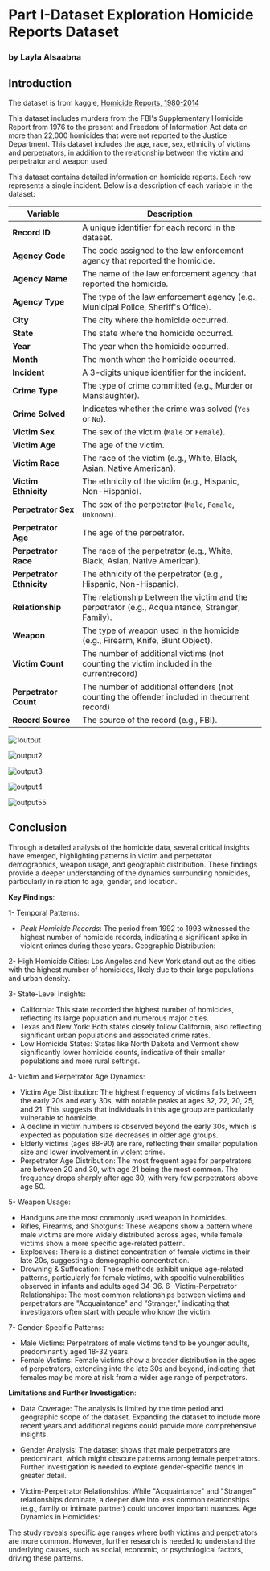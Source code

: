 # Part I-Dataset Exploration Homicide Reports Dataset
### by Layla Alsaabna


## Introduction

The dataset is from kaggle, [Homicide Reports, 1980-2014](https://www.kaggle.com/datasets/murderaccountability/homicide-reports)

This dataset includes murders from the FBI's Supplementary Homicide Report from 1976 to the present and Freedom of Information Act data on more than 22,000 homicides that were
not reported to the Justice Department. This dataset includes the age, race, sex, ethnicity of victims and perpetrators, in addition to the relationship between the victim and perpetrator and weapon used.


This dataset contains detailed information on homicide reports. Each row represents a single incident. Below is a description of each variable in the dataset:

| Variable              | Description                                                                  |
|-----------------------|------------------------------------------------------------------------------|
| **Record ID**         | A unique identifier for each record in the dataset.                          |
| **Agency Code**       | The code assigned to the law enforcement agency that reported the homicide.  |
| **Agency Name**       | The name of the law enforcement agency that reported the homicide.           |
| **Agency Type**       | The type of the law enforcement agency (e.g., Municipal Police, Sheriff's Office). |
| **City**              | The city where the homicide occurred.                                        |
| **State**             | The state where the homicide occurred.                                       |
| **Year**              | The year when the homicide occurred.                                         |
| **Month**             | The month when the homicide occurred.                                        |
| **Incident**          | A 3-digits unique identifier for the incident.                                        |
| **Crime Type**        | The type of crime committed (e.g., Murder or Manslaughter).                  |
| **Crime Solved**      | Indicates whether the crime was solved (`Yes` or `No`).                      |
| **Victim Sex**        | The sex of the victim (`Male` or `Female`).                                  |
| **Victim Age**        | The age of the victim.                                                       |
| **Victim Race**       | The race of the victim (e.g., White, Black, Asian, Native American).         |
| **Victim Ethnicity**  | The ethnicity of the victim (e.g., Hispanic, Non-Hispanic).                  |
| **Perpetrator Sex**   | The sex of the perpetrator (`Male`, `Female`, `Unknown`).                    |
| **Perpetrator Age**   | The age of the perpetrator.                                                  |
| **Perpetrator Race**  | The race of the perpetrator (e.g., White, Black, Asian, Native American).    |
| **Perpetrator Ethnicity** | The ethnicity of the perpetrator (e.g., Hispanic, Non-Hispanic).         |
| **Relationship**      | The relationship between the victim and the perpetrator (e.g., Acquaintance, Stranger, Family). |
| **Weapon**            | The type of weapon used in the homicide (e.g., Firearm, Knife, Blunt Object).|
| **Victim Count**      | The number of additional victims (not counting the victim included in the currentrecord) |
| **Perpetrator Count** | The number of additional offenders (not counting the offender included in thecurrent record)    |
| **Record Source**     | The source of the record (e.g., FBI).                                        |



![1output](https://github.com/user-attachments/assets/13dce111-54e0-4d4d-b32d-c6f431d90610)


![output2](https://github.com/user-attachments/assets/6c510c81-efcd-4702-99bf-cf4b3889eed6)


![output3](https://github.com/user-attachments/assets/37927f29-2934-4da1-b2eb-0fb16b3862e8)


![output4](https://github.com/user-attachments/assets/66e6ec71-620a-48bb-b038-3af97e35d009)


![output55](https://github.com/user-attachments/assets/f701e1df-5fca-4526-b32f-d817310bfa09)


## **Conclusion**


Through a detailed analysis of the homicide data, several critical insights have emerged, highlighting patterns in victim and perpetrator demographics, weapon usage, and geographic distribution. These findings provide a deeper understanding of the dynamics surrounding homicides, particularly in relation to age, gender, and location.

**Key Findings**:


1- Temporal Patterns:

* *Peak Homicide Records*: The period from 1992 to 1993 witnessed the highest number of homicide records, indicating a significant spike in violent crimes during these years.
Geographic Distribution:

2- High Homicide Cities: Los Angeles and New York stand out as the cities with the highest number of homicides, likely due to their large populations and urban density.

3- State-Level Insights:
  * California: This state recorded the highest number of homicides, reflecting its large population and numerous major cities.
  * Texas and New York: Both states closely follow California, also reflecting significant urban populations and associated crime rates.
  * Low Homicide States: States like North Dakota and Vermont show significantly lower homicide counts, indicative of their smaller populations and more rural settings.

4- Victim and Perpetrator Age Dynamics:

  * Victim Age Distribution: The highest frequency of victims falls between the early 20s and early 30s, with notable peaks at ages 32, 22, 20, 25, and 21. This suggests that individuals in this age group are particularly vulnerable to homicide.
  * A decline in victim numbers is observed beyond the early 30s, which is expected as population size decreases in older age groups.
  * Elderly victims (ages 88-90) are rare, reflecting their smaller population size and lower involvement in violent crime.
* Perpetrator Age Distribution: The most frequent ages for perpetrators are between 20 and 30, with age 21 being the most common. The frequency drops sharply after age 30, with very few perpetrators above age 50.


5- Weapon Usage:

  * Handguns are the most commonly used weapon in homicides.
  * Rifles, Firearms, and Shotguns: These weapons show a pattern where male victims are more widely distributed across ages, while female victims show a more specific age-related pattern.
  * Explosives: There is a distinct concentration of female victims in their late 20s, suggesting a demographic concentration.
  * Drowning & Suffocation: These methods exhibit unique age-related patterns, particularly for female victims, with specific vulnerabilities observed in infants and adults aged 34-36.
6- Victim-Perpetrator Relationships: The most common relationships between victims and perpetrators are "Acquaintance" and "Stranger," indicating that investigators often start with people who know the victim.

7- Gender-Specific Patterns:

  * Male Victims: Perpetrators of male victims tend to be younger adults, predominantly aged 18-32 years.
  * Female Victims: Female victims show a broader distribution in the ages of perpetrators, extending into the late 30s and beyond, indicating that females may be more at risk from a wider age range of perpetrators.


**Limitations and Further Investigation**:
* Data Coverage: The analysis is limited by the time period and geographic scope of the dataset. Expanding the dataset to include more recent years and additional regions could provide more comprehensive insights.
* Gender Analysis: The dataset shows that male perpetrators are predominant, which might obscure patterns among female perpetrators. Further investigation is needed to explore gender-specific trends in greater detail.
  
* Victim-Perpetrator Relationships: While "Acquaintance" and "Stranger" relationships dominate, a deeper dive into less common relationships (e.g., family or intimate partner) could uncover important nuances.
Age Dynamics in Homicides:

The study reveals specific age ranges where both victims and perpetrators are more common. However, further research is needed to understand the underlying causes, such as social, economic, or psychological factors, driving these patterns.

